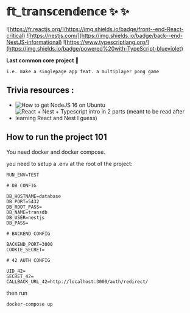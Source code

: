 # 𝕗𝕥_𝕥𝕣𝕒𝕟𝕤𝕔𝕖𝕟𝕕𝕖𝕟𝕔𝕖 ✨ ✨
![https://fr.reactjs.org/](https://img.shields.io/badge/front--end-React-critical) ![https://nestjs.com/](https://img.shields.io/badge/back--end-NestJS-informational) ![https://www.typescriptlang.org/](https://img.shields.io/badge/powered%20with-TypeScript-blueviolet)

**Last common core project 🙌**

`i.e. make a singlepage app feat. a multiplayer pong game`

## Trivia resources :
- ![How to get NodeJS 16 on Ubuntu](https://joshtronic.com/2021/05/09/how-to-install-nodejs-16-on-ubuntu-2004-lts/)
- ![React + Nest + Typescript intro in 2 parts (meant to be read after learning React and Nest I guess)](https://auth0.com/blog/modern-full-stack-development-with-nestjs-react-typescript-and-mongodb-part-1/)

## How to run the project 101

You need docker and docker compose.

you need to setup a .env at the root of the project:

```
RUN_ENV=TEST

# DB CONFIG

DB_HOSTNAME=database
DB_PORT=5432
DB_ROOT_PASS=
DB_NAME=transdb
DB_USER=nestjs
DB_PASS=

# BACKEND CONFIG

BACKEND_PORT=3000
COOKIE_SECRET=

# 42 AUTH CONFIG

UID_42=
SECRET_42=
CALLBACK_URL_42=http://localhost:3000/auth/redirect/

```

then run
```sh
docker-compose up
```
